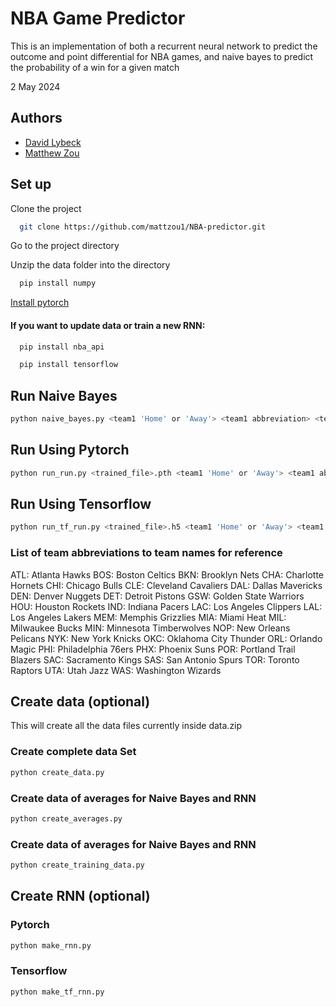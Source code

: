 
# NBA Game Predictor

This is an implementation of both a recurrent neural network to predict the outcome and point differential for NBA games, and naive bayes to predict the probability of a win for a given match

2 May 2024


## Authors

- [David Lybeck](https://github.com/Dlybeck)
- [Matthew Zou](https://github.com/mattzou1)


## Set up

Clone the project

```bash
  git clone https://github.com/mattzou1/NBA-predictor.git
```

Go to the project directory

Unzip the data folder into the directory


```bash
  pip install numpy
```

[Install pytorch](https://pytorch.org/get-started/locally/)
#### If you want to update data or train a new RNN:

```bash
  pip install nba_api
```

```bash
  pip install tensorflow
```

## Run Naive Bayes
```bash
python naive_bayes.py <team1 'Home' or 'Away'> <team1 abbreviation> <team2 abbreviation>"
```

## Run Using Pytorch
```bash
python run_run.py <trained_file>.pth <team1 'Home' or 'Away'> <team1 abbreviation> <team2 abbreviation>
```

## Run Using Tensorflow
```bash
python run_tf_run.py <trained_file>.h5 <team1 'Home' or 'Away'> <team1 abbreviation> <team2 abbreviation>
```

### List of team abbreviations to team names for reference
ATL:   Atlanta Hawks
BOS:   Boston Celtics
BKN:   Brooklyn Nets
CHA:   Charlotte Hornets
CHI:   Chicago Bulls
CLE:   Cleveland Cavaliers
DAL:   Dallas Mavericks
DEN:   Denver Nuggets
DET:   Detroit Pistons
GSW:   Golden State Warriors
HOU:   Houston Rockets
IND:   Indiana Pacers
LAC:   Los Angeles Clippers
LAL:   Los Angeles Lakers
MEM:   Memphis Grizzlies
MIA:   Miami Heat
MIL:   Milwaukee Bucks
MIN:   Minnesota Timberwolves
NOP:   New Orleans Pelicans
NYK:   New York Knicks
OKC:   Oklahoma City Thunder
ORL:   Orlando Magic
PHI:   Philadelphia 76ers
PHX:   Phoenix Suns
POR:   Portland Trail Blazers
SAC:   Sacramento Kings
SAS:   San Antonio Spurs
TOR:   Toronto Raptors
UTA:   Utah Jazz
WAS:   Washington Wizards

## Create data (optional)
This will create all the data files currently inside data.zip

### Create complete data Set

```bash
python create_data.py
```

### Create data of averages for Naive Bayes and RNN

```bash
python create_averages.py
```

### Create data of averages for Naive Bayes and RNN

```bash
python create_training_data.py
```

## Create RNN (optional)

### Pytorch
```bash
python make_rnn.py
```

### Tensorflow
```bash
python make_tf_rnn.py
```